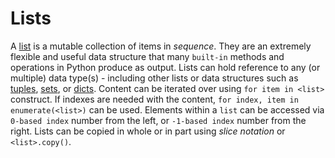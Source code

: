 # Lists <!-- omit in toc -->

A [list][list] is a mutable collection of items in _sequence_. They are an
extremely flexible and useful data structure that many `built-in` methods and
operations in Python produce as output. Lists can hold reference to any (or
multiple) data type(s) - including other lists or data structures such as
[tuples][tuples], [sets][sets], or [dicts][dicts]. Content can be iterated over
using `for item in <list>` construct. If indexes are needed with the content,
`for index, item in enumerate(<list>)` can be used. Elements within a `list` can
be accessed via `0-based index` number from the left, or `-1-based index` number
from the right. Lists can be copied in whole or in part using _slice notation_
or `<list>.copy()`.

[dicts]: https://github.com/exercism/python/tree/main/concepts/dicts
[list]: https://docs.python.org/3/library/stdtypes.html#list
[sets]: https://github.com/exercism/python/tree/main/concepts/sets
[tuples]: https://github.com/exercism/python/tree/main/concepts/tuples
